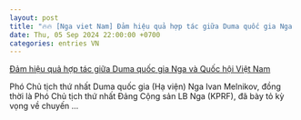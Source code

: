 ```yaml
---
layout: post
title: "🔥🔥 [Nga viet Nam] Đảm hiệu quả hợp tác giữa Duma quốc gia Nga và Quốc hội Việt Nam"
date: Thu, 05 Sep 2024 22:00:00 +0700
categories: entries VN
---
```

[Đảm hiệu quả hợp tác giữa Duma quốc gia Nga và Quốc hội Việt Nam](https://baotintuc.vn/thoi-su/dam-hieu-qua-hop-tac-giua-duma-quoc-gia-nga-va-quoc-hoi-viet-nam-20240906173436465.htm)

Phó Chủ tịch thứ nhất Duma quốc gia (Hạ viện) Nga Ivan Melnikov, đồng thời là Phó Chủ tịch thứ nhất Đảng Cộng sản LB Nga (KPRF), đã bày tỏ kỳ vọng về chuyến ...

